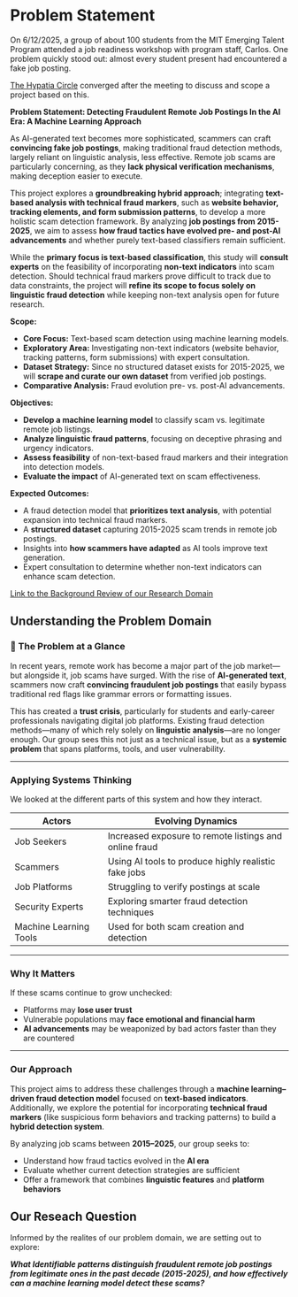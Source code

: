 # Problem Statement

On 6/12/2025, a group of about 100 students from the MIT Emerging Talent Program
attended a job readiness workshop with program staff, Carlos. One problem quickly
stood out: almost every student present had encountered a fake job posting.

[The Hypatia Circle](https://github.com/MIT-Emerging-Talent/ET6-CDSP-group-21-repo/blob/main/collaboration/README.md)
converged after the meeting to discuss and scope a project based on this.

**Problem Statement: Detecting Fraudulent Remote Job Postings In the AI Era:
A Machine Learning Approach**

As AI-generated text becomes more sophisticated, scammers can craft **convincing
fake job postings**, making traditional fraud detection methods, largely reliant
on linguistic analysis, less effective. Remote job scams are particularly
concerning, as they **lack physical verification mechanisms**, making deception
easier to execute.  

This project explores a **groundbreaking hybrid approach**; integrating
**text-based analysis with technical fraud markers**, such as **website
behavior, tracking elements, and form submission patterns**, to develop a more
holistic scam detection framework. By analyzing **job postings from 2015-2025**,
we aim to assess **how fraud tactics have evolved pre- and post-AI advancements**
and whether purely text-based classifiers remain sufficient.  

While the **primary focus is text-based classification**, this study will
**consult experts** on the feasibility of incorporating **non-text indicators**
into scam detection. Should technical fraud markers prove difficult to track due
to data constraints, the project will **refine its scope to focus solely on
linguistic fraud detection** while keeping non-text analysis open for future research.

**Scope:**

- **Core Focus:** Text-based scam detection using machine learning models.
- **Exploratory Area:** Investigating non-text indicators (website behavior,
tracking patterns, form submissions) with expert consultation.  
- **Dataset Strategy:** Since no structured dataset exists for 2015-2025, we
will **scrape and curate our own dataset** from verified job postings.  
- **Comparative Analysis:** Fraud evolution pre- vs. post-AI advancements.  

**Objectives:**

- **Develop a machine learning model** to classify scam vs. legitimate remote
job listings.  
- **Analyze linguistic fraud patterns**, focusing on deceptive phrasing and
urgency indicators.  
- **Assess feasibility** of non-text-based fraud markers and their integration
into detection models.  
- **Evaluate the impact** of AI-generated text on scam effectiveness.  

**Expected Outcomes:**

- A fraud detection model that **prioritizes text analysis**, with potential
expansion into technical fraud markers.  
- A **structured dataset** capturing 2015-2025 scam trends in remote job
postings.  
- Insights into **how scammers have adapted** as AI tools improve text
generation.  
- Expert consultation to determine whether non-text indicators can enhance scam detection.

[Link to the Background Review of our Research Domain](https://github.com/MIT-Emerging-Talent/ET6-CDSP-group-21-repo/blob/main/0_domain_study/README.md)

## Understanding the Problem Domain

### 🧩 The Problem at a Glance

In recent years, remote work has become a major part of the job market—but
alongside it, job scams have surged. With the rise of **AI-generated text**,
scammers now craft **convincing fraudulent job postings** that easily bypass
traditional red flags like grammar errors or formatting issues.

This has created a **trust crisis**, particularly for students and early-career
professionals navigating digital job platforms. Existing fraud detection
methods—many of which rely solely on **linguistic analysis**—are no longer
enough. Our group sees this not just as a technical issue, but as a
**systemic problem** that spans platforms, tools, and user vulnerability.

---

### Applying Systems Thinking

We looked at the different parts of this system and how they interact.

|   **Actors**         |   **Evolving Dynamics**                             |
|-----------------------|-------------------------------------------------------|
| Job Seekers           | Increased exposure to remote listings and online fraud|
| Scammers              | Using AI tools to produce highly realistic fake jobs  |
| Job Platforms         | Struggling to verify postings at scale                |
| Security Experts      | Exploring smarter fraud detection techniques          |
| Machine Learning Tools| Used for both scam creation and detection             |

---

### Why It Matters

If these scams continue to grow unchecked:

- Platforms may **lose user trust**
- Vulnerable populations may **face emotional and financial harm**
- **AI advancements** may be weaponized by bad actors faster than they are
  countered

---

### Our Approach

This project aims to address these challenges through a
**machine learning–driven fraud detection model** focused on **text-based
indicators**. Additionally, we explore the potential for incorporating
**technical fraud markers** (like suspicious form behaviors and tracking
patterns) to build a **hybrid detection system**.

By analyzing job scams between **2015–2025**, our group seeks to:

- Understand how fraud tactics evolved in the **AI era**
- Evaluate whether current detection strategies are sufficient
- Offer a framework that combines **linguistic features** and **platform
  behaviors**

## Our Reseach Question

Informed by the realites of our problem domain, we are setting out to explore:

***What Identifiable patterns distinguish fraudulent remote job postings from
legitimate ones in the past decade (2015-2025), and how effectively can a
machine learning model detect these scams?***
